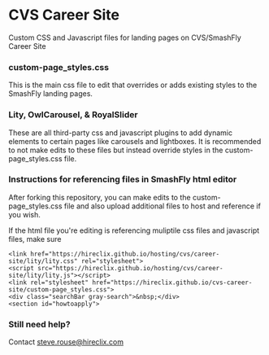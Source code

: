 # CVS Career Site
Custom CSS and Javascript files for landing pages on CVS/SmashFly Career Site

### custom-page_styles.css

This is the main css file to edit that overrides or adds existing styles to the SmashFly landing pages.

### Lity, OwlCarousel, & RoyalSlider

These are all third-party css and javascript plugins to add dynamic elements to certain pages like carousels and lightboxes. It is recommended to not make edits to these files but instead override styles in the custom-page_styles.css file.

### Instructions for referencing files in SmashFly html editor

After forking this repository, you can make edits to the custom-page_styles.css file and also upload additional files to host and reference if you wish. 

If the html file you're editing is referencing muliptile css files and javascript files, make sure 

```
<link href="https://hireclix.github.io/hosting/cvs/career-site/lity/lity.css" rel="stylesheet">
<script src="https://hireclix.github.io/hosting/cvs/career-site/lity/lity.js"></script>
<link rel="stylesheet" href="https://hireclix.github.io/cvs-career-site/custom-page_styles.css">
<div class="searchBar gray-search">&nbsp;</div>
<section id="howtoapply">
```

### Still need help?

Contact steve.rouse@hireclix.com

